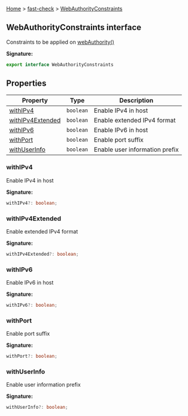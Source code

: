 [Home](/) &gt; [fast-check](../fast-check.md) &gt; [WebAuthorityConstraints](WebAuthorityConstraints.md)

## WebAuthorityConstraints interface

Constraints to be applied on [webAuthority()](webAuthority_1.md)

<b>Signature:</b>

```typescript
export interface WebAuthorityConstraints 
```

## Properties

|  Property | Type | Description |
|  --- | --- | --- |
|  [withIPv4](WebAuthorityConstraints.md#withipv4) | <code>boolean</code> | Enable IPv4 in host |
|  [withIPv4Extended](WebAuthorityConstraints.md#withipv4extended) | <code>boolean</code> | Enable extended IPv4 format |
|  [withIPv6](WebAuthorityConstraints.md#withipv6) | <code>boolean</code> | Enable IPv6 in host |
|  [withPort](WebAuthorityConstraints.md#withport) | <code>boolean</code> | Enable port suffix |
|  [withUserInfo](WebAuthorityConstraints.md#withuserinfo) | <code>boolean</code> | Enable user information prefix |

### withIPv4

Enable IPv4 in host

<b>Signature:</b>

```typescript
withIPv4?: boolean;
```

### withIPv4Extended

Enable extended IPv4 format

<b>Signature:</b>

```typescript
withIPv4Extended?: boolean;
```

### withIPv6

Enable IPv6 in host

<b>Signature:</b>

```typescript
withIPv6?: boolean;
```

### withPort

Enable port suffix

<b>Signature:</b>

```typescript
withPort?: boolean;
```

### withUserInfo

Enable user information prefix

<b>Signature:</b>

```typescript
withUserInfo?: boolean;
```

